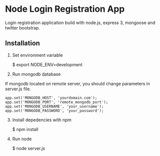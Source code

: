Node Login Registration App
===========================

Login registration application build with node.js, express 3, mongoose and twitter bootstrap.

Installation
------------

1. Set environment variable

    $ export NODE_ENV=development

2. Run mongodb database

If mongodb located on remote server, you should change parameters in server.js file.

    app.set('MONGODB_HOST', 'yourdomain.com');
    app.set('MONGODB_PORT', 'remote_mongodb_port');
    app.set('MONGODB_USERNAME', 'your_username');
    app.set('MONGODB_PASSWORD', 'your_password');

3. Install depedencies with npm

    $ npm install

4. Run node
	
    $ node server.js


